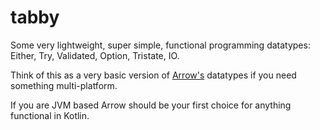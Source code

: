 # tabby

Some very lightweight, super simple, functional programming datatypes: Either, Try, Validated, Option, Tristate, IO.

Think of this as a very basic version of [Arrow's](https://arrow-kt.io/) datatypes if you need something multi-platform.

If you are JVM based Arrow should be your first choice for anything functional in Kotlin.
